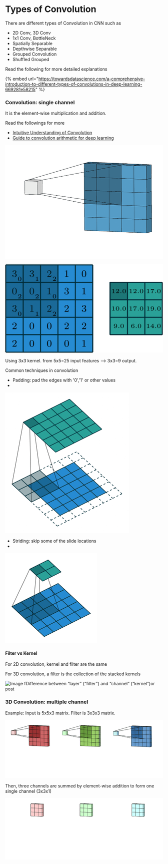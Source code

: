 # Types of Convolution

There are different types of Convolution in CNN such as

* 2D Conv, 3D Conv
* 1x1 Conv, BottleNeck
* Spatially Separable
* Depthwise Separable
* Grouped Convolution
* Shuffled Grouped

Read the following for more detailed explanations

{% embed url="https://towardsdatascience.com/a-comprehensive-introduction-to-different-types-of-convolutions-in-deep-learning-669281e58215" %}



### Convolution: single channel

It is the element-wise multiplication and addition.

Read the followings for more

* [Intuitive Understanding of Convolution](https://towardsdatascience.com/intuitively-understanding-convolutions-for-deep-learning-1f6f42faee1) 
* [Guide to convolution arithmetic for deep learning](https://arxiv.org/abs/1603.07285)



![](../../../.gitbook/assets/image%20%28176%29.png)

![Convolution for a single channel. Image is adopted from medium@IrhumShafkat](../../../.gitbook/assets/image%20%28179%29.png)

Using 3x3 kernel.  from 5x5=25 input features --&gt; 3x3=9 output.

Common techniques in convolution

* Padding: pad the edges with '0','1' or other values 
* 
![Same padding\[1\]](../../../.gitbook/assets/image%20%28178%29.png)

* Striding: skip some of the slide locations
* 
![A stride 2 convolution\[1\]](../../../.gitbook/assets/image%20%28175%29.png)

#### Filter vs Kernel

For 2D convolution, kernel and filter are the same

For 3D convolution, a filter is the collection of the stacked kernels

![Image fDifference between &#x201C;layer&#x201D; \(&#x201C;filter&#x201D;\) and &#x201C;channel&#x201D; \(&#x201C;kernel&#x201D;\)or post](https://miro.medium.com/max/1524/1*NCDUVdTGF3hu6zrzdYFqJA.png)

### 3D Convolution: multiple channel

Example: Input is 5x5x3 matrix.   Filter is 3x3x3 matrix.

![The first step of 2D convolution for multi-channels: each of the kernels in the filter are applied to three channels in the input layer, separately. The image is adopted from this link.](../../../.gitbook/assets/image%20%28180%29.png)

Then, three channels are summed by element-wise addition to form one single channel \(3x3x1\)

![](../../../.gitbook/assets/image%20%28177%29.png)

